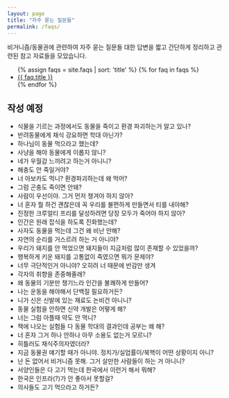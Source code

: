 ```yaml
---
layout: page
title: "자주 묻는 질문들"
permalink: /faqs/
---
```

비거니즘/동물권에 관련하여 자주 묻는 질문들 대한 답변을 짧고 간단하게 정리하고 관련된
참고 자료들을 모았습니다.

<ul>
{% assign faqs = site.faqs | sort: 'title' %}
{% for faq in faqs %}
  <li><a href="{{ faq.url }}">{{ faq.title }}</a></li>
{% endfor %}
</ul>

## 작성 예정

* 식물을 기르는 과정에서도 동물을 죽이고 환경 파괴하는거 알고 있나?
* 반려동물에게 채식 강요하면 학대 아닌가?
* 하나님이 동물 먹으라고 했는데?
* 사냥을 해야 동물에게 이롭지 않니?
* 네가 우월감 느끼려고 하는거 아니니?
* 해충도 안 죽일거야?
* 너 아보카도 먹니? 환경파괴하는데 왜 먹어?
* 그럼 곤충도 죽이면 안돼?
* 사람이 우선이야. 그거 먼저 챙겨야 하지 않아?
* 너 혼자 뭘 하건 괜찮은데 꼭 우리를 불편하게 만들면서 티를 내야해?
* 진정한 크루얼티 프리를 달성하려면 당장 모두가 죽어야 하지 않아?
* 인간은 원래 잡식을 하도록 진화했는데?
* 사자도 동물을 먹는데 그건 왜 비난 안해?
* 자연의 순리를 거스르려 하는 거 아니야?
* 우리가 돼지를 안 먹었으면 돼지들이 지금처럼 많이 존재할 수 있었을까?
* 행복하게 키운 돼지를 고통없이 죽였으면 뭐가 문제야?
* 너무 극단적인거 아니야? 오히려 너 때문에 반감만 생겨
* 각자의 취향을 존중해줄래?
* 왜 동물의 기분만 챙기느라 인간을 불쾌하게 만들어?
* 나는 운동을 해야해서 단백질 필요하거든?
* 니가 신은 신발에 있는 재료도 논비건 아니니?
* 동물 실험을 안하면 신약 개발은 어떻게 해?
* 너는 그럼 아플때 약도 안 먹니?
* 책에 나오는 실험들 다 동물 학대의 결과인데 공부는 왜 해?
* 너 혼자 그거 하나 안하나 아무 소용도 없는거 모르니?
* 히틀러도 채식주의자였더라?
* 지금 동물권 얘기할 때가 아니야. 정치가/실업률이/북핵이 어떤 상황이지 아니?
* 난 돈 없어서 비거니즘 못해. 그거 살만한 사람들이 하는 거 아니니?
* 서양인들은 다 고기 먹는데 한국에서 이런거 해서 뭐해?
* 한국은 인프라(?)가 안 좋아서 못할걸?
* 의사들도 고기 먹으라고 하거든?
